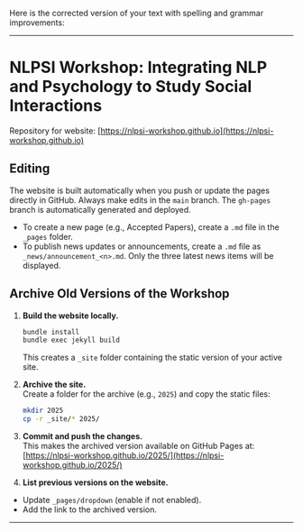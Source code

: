Here is the corrected version of your text with spelling and grammar improvements:

---

# NLPSI Workshop: Integrating NLP and Psychology to Study Social Interactions  

Repository for website: [https://nlpsi-workshop.github.io](https://nlpsi-workshop.github.io)  

## Editing  

The website is built automatically when you push or update the pages directly in GitHub. Always make edits in the `main` branch. The `gh-pages` branch is automatically generated and deployed.  

- To create a new page (e.g., Accepted Papers), create a `.md` file in the `_pages` folder.  
- To publish news updates or announcements, create a `.md` file as `_news/announcement_<n>.md`. Only the three latest news items will be displayed.  

## Archive Old Versions of the Workshop  

1. **Build the website locally.**  
    ```bash
    bundle install
    bundle exec jekyll build
    ```
   This creates a `_site` folder containing the static version of your active site.  

2. **Archive the site.**  
   Create a folder for the archive (e.g., `2025`) and copy the static files:  
    ```bash
    mkdir 2025
    cp -r _site/* 2025/
    ```
3. **Commit and push the changes.**  
   This makes the archived version available on GitHub Pages at:  
   [https://nlpsi-workshop.github.io/2025/](https://nlpsi-workshop.github.io/2025/)  

4. **List previous versions on the website.**  
  - Update `_pages/dropdown` (enable if not enabled).  
  - Add the link to the archived version.  

---
